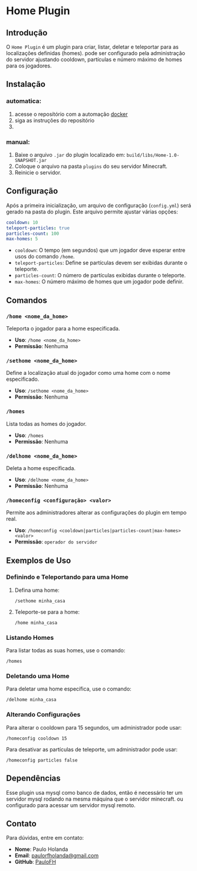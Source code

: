 
# Home Plugin

## Introdução

O `Home Plugin` é um plugin para criar, listar, deletar e teleportar para as localizações definidas (homes).
pode ser configurado pela administração do servidor ajustando cooldown, partículas e número máximo de homes para os jogadores.

## Instalação

### automatica:
1. acesse o reposítório com a automação [docker](https://github.com/PauloFH/Teste-de-Recrutamento-Developer-Java-Junior)
2. siga as instruções do repositório
3. 
### manual:
1. Baixe o arquivo `.jar` do plugin localizado em: `build/libs/Home-1.0-SNAPSHOT.jar`
2. Coloque o arquivo  na pasta `plugins` do seu servidor Minecraft.
3. Reinicie o servidor.

## Configuração

Após a primeira inicialização, um arquivo de configuração (`config.yml`) será gerado na pasta do plugin. Este arquivo permite ajustar várias opções:

```yaml
cooldown: 10
teleport-particles: true
particles-count: 100
max-homes: 5
```

- `cooldown`: O tempo (em segundos) que um jogador deve esperar entre usos do comando `/home`.
- `teleport-particles`: Define se partículas devem ser exibidas durante o teleporte.
- `particles-count`: O número de partículas exibidas durante o teleporte.
- `max-homes`: O número máximo de homes que um jogador pode definir.

## Comandos

### `/home <nome_da_home>`

Teleporta o jogador para a home especificada.

- **Uso**: `/home <nome_da_home>`
- **Permissão**: Nenhuma

### `/sethome <nome_da_home>`

Define a localização atual do jogador como uma home com o nome especificado.

- **Uso**: `/sethome <nome_da_home>`
- **Permissão**: Nenhuma

### `/homes`

Lista todas as homes do jogador.

- **Uso**: `/homes`
- **Permissão**: Nenhuma

### `/delhome <nome_da_home>`

Deleta a home especificada.

- **Uso**: `/delhome <nome_da_home>`
- **Permissão**: Nenhuma

### `/homeconfig <configuração> <valor>`

Permite aos administradores alterar as configurações do plugin em tempo real.

- **Uso**: `/homeconfig <cooldown|particles|particles-count|max-homes> <valor>`
- **Permissão**: `operador do servidor`



## Exemplos de Uso

### Definindo e Teleportando para uma Home

1. Defina uma home:
   ```
   /sethome minha_casa
   ```
2. Teleporte-se para a home:
   ```
   /home minha_casa
   ```

### Listando Homes

Para listar todas as suas homes, use o comando:
```
/homes
```

### Deletando uma Home

Para deletar uma home específica, use o comando:
```
/delhome minha_casa
```

### Alterando Configurações

Para alterar o cooldown para 15 segundos, um administrador pode usar:
```
/homeconfig cooldown 15
```

Para desativar as partículas de teleporte, um administrador pode usar:
```
/homeconfig particles false
```

## Dependências
Esse plugin usa mysql como banco de dados, então é necessário ter um servidor mysql rodando na mesma máquina que o servidor minecraft.
ou configurado para acessar um servidor mysql remoto.


## Contato

Para dúvidas, entre em contato:
- **Nome**: Paulo Holanda
- **Email**: [paulorfholanda@gmail.com](mailto:paulorfholanda@gmail.com)
- **GitHub**: [PauloFH](https://github.com/PauloFH)